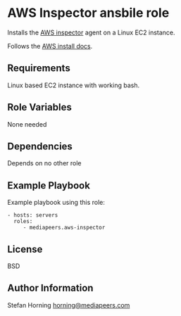 # AWS Inspector ansbile role

Installs the [AWS inspector](https://docs.aws.amazon.com/inspector/latest/userguide/inspector_introduction.html) agent on a Linux EC2 instance.

Follows the [AWS install docs]( https://docs.aws.amazon.com/inspector/latest/userguide/inspector_agents-on-linux.html#install-linux).

## Requirements

Linux based EC2 instance with working bash.

## Role Variables

None needed

## Dependencies

Depends on no other role

## Example Playbook

Example playbook using this role:

    - hosts: servers
      roles:
         - mediapeers.aws-inspector

## License

BSD

## Author Information

Stefan Horning <horning@mediapeers.com>
